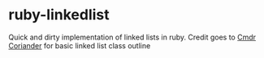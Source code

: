 # ruby-linkedlist

Quick and dirty implementation of linked lists in ruby. Credit goes to [Cmdr Coriander](https://commandercoriander.net/blog/2012/12/23/reversing-a-linked-list-in-ruby/) for basic linked list class outline
